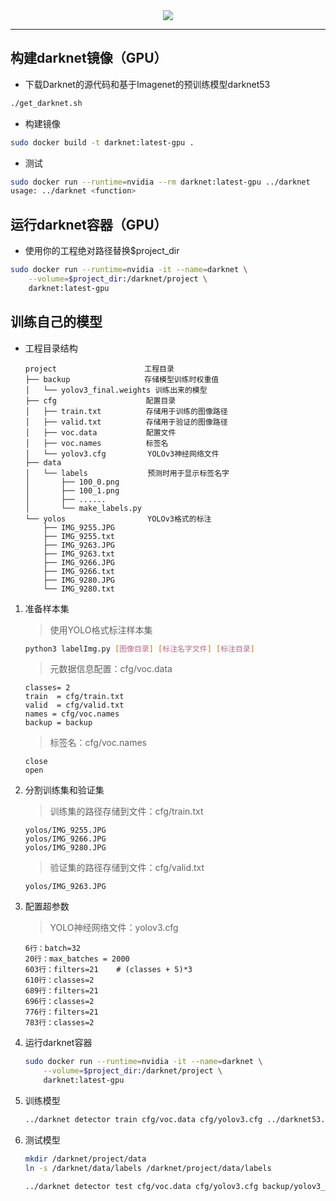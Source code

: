 <div align="center">
  <img src="http://pjreddie.com/media/files/darknet-black-small.png">
</div>

-----------------

## 构建darknet镜像（GPU）
* 下载Darknet的源代码和基于Imagenet的预训练模型darknet53
```bash
./get_darknet.sh
```

* 构建镜像
```bash
sudo docker build -t darknet:latest-gpu .
```

* 测试
```bash
sudo docker run --runtime=nvidia --rm darknet:latest-gpu ../darknet
usage: ../darknet <function>
```

## 运行darknet容器（GPU）
* 使用你的工程绝对路径替换$project_dir
```bash
sudo docker run --runtime=nvidia -it --name=darknet \
    --volume=$project_dir:/darknet/project \
    darknet:latest-gpu
```

## 训练自己的模型
* 工程目录结构
    ```
    project   　　　　　　　　　　工程目录
    ├── backup　　　　　　　　　　存储模型训练时权重值
    │   └── yolov3_final.weights 训练出来的模型
    ├── cfg　　　　　　　　　　　　配置目录
    │   ├── train.txt　　　　　　存储用于训练的图像路径
    │   ├── valid.txt　　　　　　存储用于验证的图像路径
    │   ├── voc.data　　　　　　 配置文件
    │   ├── voc.names　　　　　　标签名
    │   └── yolov3.cfg　　　　　 YOLOv3神经网络文件
    ├── data
    │   └── labels　　　　　　　　预测时用于显示标签名字
    │       ├── 100_0.png
    │       ├── 100_1.png
    │       ├── ......
    │       └── make_labels.py
    └── yolos　　　　　　　　　　　YOLOv3格式的标注
        ├── IMG_9255.JPG
        ├── IMG_9255.txt
        ├── IMG_9263.JPG
        ├── IMG_9263.txt
        ├── IMG_9266.JPG
        ├── IMG_9266.txt
        ├── IMG_9280.JPG
        └── IMG_9280.txt
    ```

1. 准备样本集
    > 使用YOLO格式标注样本集
    ```bash
    python3 labelImg.py [图像目录] [标注名字文件] [标注目录]
    ```

    > 元数据信息配置：cfg/voc.data
    ```
    classes= 2
    train  = cfg/train.txt
    valid  = cfg/valid.txt
    names = cfg/voc.names
    backup = backup
    ```

    > 标签名：cfg/voc.names
    ```
    close
    open
    ```

2. 分割训练集和验证集
    > 训练集的路径存储到文件：cfg/train.txt
    ```
    yolos/IMG_9255.JPG
    yolos/IMG_9266.JPG
    yolos/IMG_9280.JPG
    ```
    
    > 验证集的路径存储到文件：cfg/valid.txt
    ```
    yolos/IMG_9263.JPG
    ```

3. 配置超参数
    > YOLO神经网络文件：yolov3.cfg
    ```
    6行：batch=32
    20行：max_batches = 2000
    603行：filters=21    # (classes + 5)*3
    610行：classes=2
    689行：filters=21
    696行：classes=2
    776行：filters=21
    783行：classes=2
    ```

4. 运行darknet容器
    ```bash
    sudo docker run --runtime=nvidia -it --name=darknet \
        --volume=$project_dir:/darknet/project \
        darknet:latest-gpu
    ```

5. 训练模型
    ```bash
    ../darknet detector train cfg/voc.data cfg/yolov3.cfg ../darknet53.conv.74
    ```

6. 测试模型
    ```bash
    mkdir /darknet/project/data
    ln -s /darknet/data/labels /darknet/project/data/labels

    ../darknet detector test cfg/voc.data cfg/yolov3.cfg backup/yolov3_final.weights test.jpg
    ```